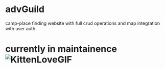 # advGuild
camp-place finding website with full crud operations and map integration with user auth

# currently in maintainence ![KittenLoveGIF](https://user-images.githubusercontent.com/76240365/172038516-9966f30c-4bd6-454b-92a0-2465918cfa66.gif)


